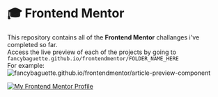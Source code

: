 # 🎓 Frontend Mentor
This repository contains all of the **Frontend Mentor** challanges i've completed so far.<br>
Access the live preview of each of the projects by going to `fancybaguette.github.io/frontendmentor/FOLDER_NAME_HERE`<br>
For example: ![fancybaguette.github.io/frontendmentor/article-preview-component](https://fancybaguette.github.io/frontendmentor/article-preview-component)<br>

[![My Frontend Mentor Profile](https://img.shields.io/badge/MY_PROFILE-fff?style=for-the-badge&logo=frontendmentor&logoColor=0000ff)](https://www.frontendmentor.io/profile/FancyBaguette)

